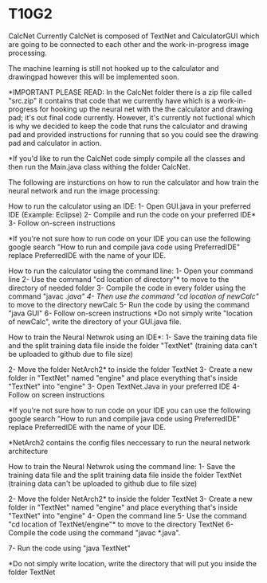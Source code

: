 # T10G2
CalcNet
Currently CalcNet is composed of TextNet and CalculatorGUI which are going to be connected to each other and the work-in-progress image processing.

The machine learning is still not hooked up to the calculator and drawingpad however this will be implemented soon.

*IMPORTANT PLEASE READ:
 In the CalcNet folder there is a zip file called "src.zip" it contains that code that we currently have which is
a work-in-progress for hooking up the neural net with the the calculator and drawing pad; it's out final code currently.
However, it's currently not fuctional which is why we decided to keep the code that runs the calculator and drawing pad and provided
instructions for running that so you could see the drawing pad and calculator in action. 

*If you'd like to run the CalcNet code simply compile all the classes and then run the Main.java class withing the folder CalcNet.


The following are insturctions on how to run the calculator and how train the neural network and run the image processing:


How to run the calculator using an IDE:
1- Open GUI.java in your preferred IDE (Example: Eclipse)
2- Compile and run the code on your preferred IDE*
3- Follow on-screen instructions

*If you're not sure how to run code on your IDE you can use the following google search "How to run and compile java code using PreferredIDE" replace PreferredIDE with the name of your IDE.

How to run the calculator using the command line:
1- Open your command line
2- Use the command "cd location of directory"* to move to the directory of needed folder
3- Compile the code in every folder using the command "javac *.java"
4- Then use the command "cd location of newCalc"* to move to the directory newCalc
5- Run the code by using the command "java GUI"
6- Follow on-screen instructions
*Do not simply write "location of newCalc", write the directory of your GUI.java file.


How to train the Neural Netwrok using an IDE*:
1- Save the training data file and the split training data file inside the folder "TextNet" (training data can't be uploaded to github due to file size)

2- Move the folder NetArch2* to inside the folder TextNet
3- Create a new folder in "TextNet" named "engine" and place everything that's inside "TextNet" into "engine"
3- Open TextNet.Java in your preferred IDE
4- Follow on screen instructions

*If you're not sure how to run code on your IDE you can use the following google search "How to run and compile java code using PreferredIDE" replace PreferredIDE with the name of your IDE.

*NetArch2 contains the config files neccessary to run the neural network architecture


How to train the Neural Netwrok using the command line:
1- Save the training data file and the split training data file inside the folder TextNet (training data can't be uploaded to github due to file size)

2- Move the folder NetArch2* to inside the folder TextNet
3- Create a new folder in "TextNet" named "engine" and place everything that's inside "TextNet" into "engine"
4- Open the command line
5- Use the command "cd location of TextNet/engine"* to move to the directory TextNet
6- Compile the code using the command "javac *.java".

7- Run the code using "java TextNet"

*Do not simply write location, write the directory that will put you inside the folder TextNet


